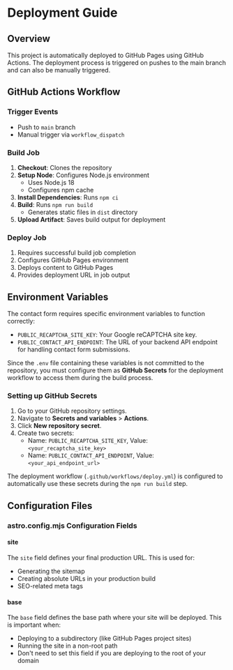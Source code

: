 # Deployment Guide

## Overview

This project is automatically deployed to GitHub Pages using GitHub Actions. The deployment process is triggered on pushes to the main branch and can also be manually triggered.

## GitHub Actions Workflow

### Trigger Events

- Push to `main` branch
- Manual trigger via `workflow_dispatch`

### Build Job

1. **Checkout**: Clones the repository
2. **Setup Node**: Configures Node.js environment
   - Uses Node.js 18
   - Configures npm cache
3. **Install Dependencies**: Runs `npm ci`
4. **Build**: Runs `npm run build`
   - Generates static files in `dist` directory
5. **Upload Artifact**: Saves build output for deployment

### Deploy Job

1. Requires successful build job completion
2. Configures GitHub Pages environment
3. Deploys content to GitHub Pages
4. Provides deployment URL in job output

## Environment Variables

The contact form requires specific environment variables to function correctly:

- `PUBLIC_RECAPTCHA_SITE_KEY`: Your Google reCAPTCHA site key.
- `PUBLIC_CONTACT_API_ENDPOINT`: The URL of your backend API endpoint for handling contact form submissions.

Since the `.env` file containing these variables is not committed to the repository, you must configure them as **GitHub Secrets** for the deployment workflow to access them during the build process.

### Setting up GitHub Secrets

1.  Go to your GitHub repository settings.
2.  Navigate to **Secrets and variables** > **Actions**.
3.  Click **New repository secret**.
4.  Create two secrets:
    *   Name: `PUBLIC_RECAPTCHA_SITE_KEY`, Value: `<your_recaptcha_site_key>`
    *   Name: `PUBLIC_CONTACT_API_ENDPOINT`, Value: `<your_api_endpoint_url>`

The deployment workflow (`.github/workflows/deploy.yml`) is configured to automatically use these secrets during the `npm run build` step.

## Configuration Files

### astro.config.mjs Configuration Fields

#### site

The `site` field defines your final production URL. This is used for:

- Generating the sitemap
- Creating absolute URLs in your production build
- SEO-related meta tags


#### base

The `base` field defines the base path where your site will be deployed. This is important when:

- Deploying to a subdirectory (like GitHub Pages project sites)
- Running the site in a non-root path
- Don't need to set this field if you are deploying to the root of your domain
